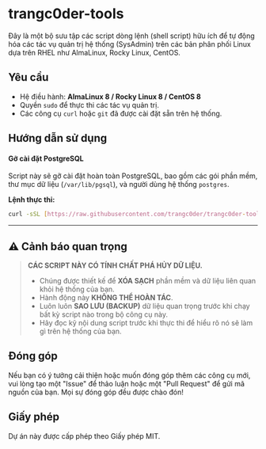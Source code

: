 # trangc0der-tools

Đây là một bộ sưu tập các script dòng lệnh (shell script) hữu ích để tự động hóa các tác vụ quản trị hệ thống (SysAdmin) trên các bản phân phối Linux dựa trên RHEL như AlmaLinux, Rocky Linux, CentOS.

## Yêu cầu

- Hệ điều hành: **AlmaLinux 8 / Rocky Linux 8 / CentOS 8**
- Quyền `sudo` để thực thi các tác vụ quản trị.
- Các công cụ `curl` hoặc `git` đã được cài đặt sẵn trên hệ thống.

## Hướng dẫn sử dụng

#### Gỡ cài đặt PostgreSQL

Script này sẽ gỡ cài đặt hoàn toàn PostgreSQL, bao gồm các gói phần mềm, thư mục dữ liệu (`/var/lib/pgsql`), và người dùng hệ thống `postgres`.

**Lệnh thực thi:**

```bash
curl -sSL [https://raw.githubusercontent.com/trangc0der/trangc0der-tools/main/postgres/remove-postgres/remove-postgres.sh](https://raw.githubusercontent.com/trangc0der/trangc0der-tools/main/postgres/remove-postgres/remove-postgres.sh) | sudo bash
```

---

## ⚠️ Cảnh báo quan trọng

> **CÁC SCRIPT NÀY CÓ TÍNH CHẤT PHÁ HỦY DỮ LIỆU.**
>
> - Chúng được thiết kế để **XÓA SẠCH** phần mềm và dữ liệu liên quan khỏi hệ thống của bạn.
> - Hành động này **KHÔNG THỂ HOÀN TÁC**.
> - Luôn luôn **SAO LƯU (BACKUP)** dữ liệu quan trọng trước khi chạy bất kỳ script nào trong bộ công cụ này.
> - Hãy đọc kỹ nội dung script trước khi thực thi để hiểu rõ nó sẽ làm gì trên hệ thống của bạn.

## Đóng góp

Nếu bạn có ý tưởng cải thiện hoặc muốn đóng góp thêm các công cụ mới, vui lòng tạo một "Issue" để thảo luận hoặc một "Pull Request" để gửi mã nguồn của bạn. Mọi sự đóng góp đều được chào đón!

## Giấy phép

Dự án này được cấp phép theo Giấy phép MIT.
